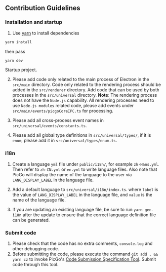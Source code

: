 ## Contribution Guidelines

### Installation and startup

1. Use [yarn](https://yarnpkg.com/) to install dependencies

```bash
yarn install
```

then pass

```bash
yarn dev
```

Startup project.

2. Please add code only related to the main process of Electron in the `src/main` directory. Code only related to the rendering process should be added in the `src/renderer` directory. Add code that can be used by both processes in the `src/universal` directory. **Note**: The rendering process does not have the `Node.js` capability. All rendering processes need to use `Node.js modules` related code, please add events under `src/main/events/picgoCoreIPC.ts` for processing.

3. Please add all cross-process event names in `src/universal/events/constants.ts`.

4. Please add all global type definitions in `src/universal/types/`, if it is `enum`, please add it in `src/universal/types/enum.ts`.


### i18n

1. Create a language `yml` file under `public/i18n/`, for example `zh-Hans.yml`. Then refer to `zh-CN.yml` or `en.yml` to write language files. Also note that PicGo will display the name of the language to the user via `LANG_DISPLAY_LABEL` in the language file.

2. Add a default language to `src/universal/i18n/index.ts`. where `label` is the value of `LANG_DISPLAY_LABEL` in the language file, and `value` is the name of the language file.

3. If you are updating an existing language file, be sure to run `yarn gen-i18n` after the update to ensure that the correct language definition file can be generated.

### Submit code

1. Please check that the code has no extra comments, `console.log` and other debugging code.
2. Before submitting the code, please execute the command `git add . && yarn cz` to invoke PicGo's [Code Submission Specification Tool](https://github.com/PicGo/bump-version). Submit code through this tool.